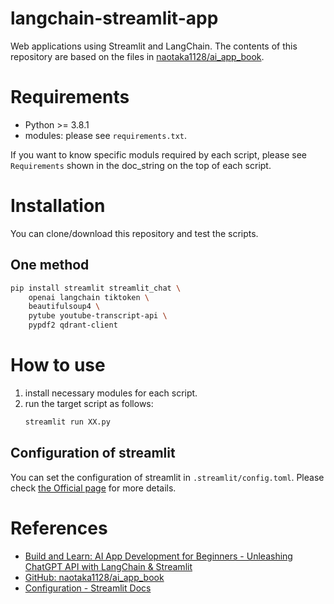 # langchain-streamlit-app

Web applications using Streamlit and LangChain. The contents of this repository are based on the files in [naotaka1128/ai_app_book](https://github.com/naotaka1128/ai_app_book).

# Requirements

* Python >= 3.8.1
* modules: please see `requirements.txt`.

If you want to know specific moduls required by each script, please see `Requirements` shown in the doc_string on the top of each script.

# Installation

You can clone/download this repository and test the scripts.

## One method

```sh
pip install streamlit streamlit_chat \
    openai langchain tiktoken \
    beautifulsoup4 \
    pytube youtube-transcript-api \
    pypdf2 qdrant-client
```

# How to use

1. install necessary modules for each script.
2. run the target script as follows:   
    ```python
    streamlit run XX.py
    ```

## Configuration of streamlit

You can set the configuration of streamlit in `.streamlit/config.toml`. Please check [the Official page](https://docs.streamlit.io/library/advanced-features/configuration) for more details.

# References

* [Build and Learn: AI App Development for Beginners - Unleashing ChatGPT API with LangChain & Streamlit](https://zenn.dev/ml_bear/books/d1f060a3f166a5)
* [GitHub: naotaka1128/ai_app_book](https://github.com/naotaka1128/ai_app_book)
* [Configuration - Streamlit Docs](https://docs.streamlit.io/library/advanced-features/configuration)
